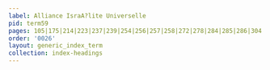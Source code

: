 ```yaml
---
label: Alliance IsraA?lite Universelle
pid: term59
pages: 105|175|214|223|237|239|254|256|257|258|272|278|284|285|286|304|308|312|335|338|383|384|411|421|434|435|437|452|455|458|461|514|515|516|518|519|520|598|649|662|674|680|682|713|765|783
order: '0026'
layout: generic_index_term
collection: index-headings
---
```

